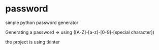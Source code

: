 # password
simple python password generator

Generating a password => using ([A-Z]-[a-z]-[0-9]-[special character])

the project is using tkinter 
